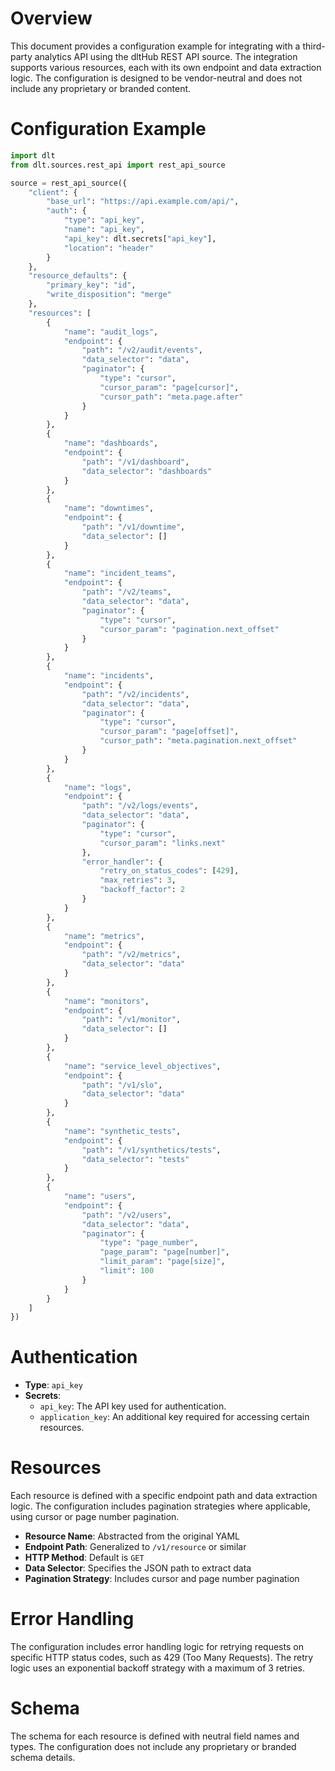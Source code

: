 # Overview

This document provides a configuration example for integrating with a third-party analytics API using the dltHub REST API source. The integration supports various resources, each with its own endpoint and data extraction logic. The configuration is designed to be vendor-neutral and does not include any proprietary or branded content.

# Configuration Example

```python
import dlt
from dlt.sources.rest_api import rest_api_source

source = rest_api_source({
    "client": {
        "base_url": "https://api.example.com/api/",
        "auth": {
            "type": "api_key",
            "name": "api_key",
            "api_key": dlt.secrets["api_key"],
            "location": "header"
        }
    },
    "resource_defaults": {
        "primary_key": "id",
        "write_disposition": "merge"
    },
    "resources": [
        {
            "name": "audit_logs",
            "endpoint": {
                "path": "/v2/audit/events",
                "data_selector": "data",
                "paginator": {
                    "type": "cursor",
                    "cursor_param": "page[cursor]",
                    "cursor_path": "meta.page.after"
                }
            }
        },
        {
            "name": "dashboards",
            "endpoint": {
                "path": "/v1/dashboard",
                "data_selector": "dashboards"
            }
        },
        {
            "name": "downtimes",
            "endpoint": {
                "path": "/v1/downtime",
                "data_selector": []
            }
        },
        {
            "name": "incident_teams",
            "endpoint": {
                "path": "/v2/teams",
                "data_selector": "data",
                "paginator": {
                    "type": "cursor",
                    "cursor_param": "pagination.next_offset"
                }
            }
        },
        {
            "name": "incidents",
            "endpoint": {
                "path": "/v2/incidents",
                "data_selector": "data",
                "paginator": {
                    "type": "cursor",
                    "cursor_param": "page[offset]",
                    "cursor_path": "meta.pagination.next_offset"
                }
            }
        },
        {
            "name": "logs",
            "endpoint": {
                "path": "/v2/logs/events",
                "data_selector": "data",
                "paginator": {
                    "type": "cursor",
                    "cursor_param": "links.next"
                },
                "error_handler": {
                    "retry_on_status_codes": [429],
                    "max_retries": 3,
                    "backoff_factor": 2
                }
            }
        },
        {
            "name": "metrics",
            "endpoint": {
                "path": "/v2/metrics",
                "data_selector": "data"
            }
        },
        {
            "name": "monitors",
            "endpoint": {
                "path": "/v1/monitor",
                "data_selector": []
            }
        },
        {
            "name": "service_level_objectives",
            "endpoint": {
                "path": "/v1/slo",
                "data_selector": "data"
            }
        },
        {
            "name": "synthetic_tests",
            "endpoint": {
                "path": "/v1/synthetics/tests",
                "data_selector": "tests"
            }
        },
        {
            "name": "users",
            "endpoint": {
                "path": "/v2/users",
                "data_selector": "data",
                "paginator": {
                    "type": "page_number",
                    "page_param": "page[number]",
                    "limit_param": "page[size]",
                    "limit": 100
                }
            }
        }
    ]
})
```

# Authentication

- **Type**: `api_key`
- **Secrets**: 
  - `api_key`: The API key used for authentication.
  - `application_key`: An additional key required for accessing certain resources.

# Resources

Each resource is defined with a specific endpoint path and data extraction logic. The configuration includes pagination strategies where applicable, using cursor or page number pagination.

- **Resource Name**: Abstracted from the original YAML
- **Endpoint Path**: Generalized to `/v1/resource` or similar
- **HTTP Method**: Default is `GET`
- **Data Selector**: Specifies the JSON path to extract data
- **Pagination Strategy**: Includes cursor and page number pagination

# Error Handling

The configuration includes error handling logic for retrying requests on specific HTTP status codes, such as 429 (Too Many Requests). The retry logic uses an exponential backoff strategy with a maximum of 3 retries.

# Schema

The schema for each resource is defined with neutral field names and types. The configuration does not include any proprietary or branded schema details.